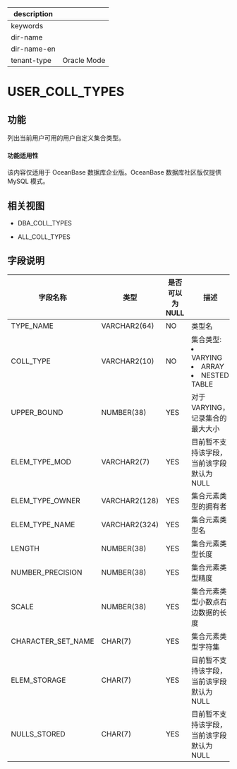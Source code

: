 |description||
|---|---|
|keywords||
|dir-name||
|dir-name-en||
|tenant-type|Oracle Mode|

USER_COLL_TYPES
====================================

功能
-----------

列出当前用户可用的用户自定义集合类型。

  <main id="notice" >
    <h4>功能适用性</h4>
    <p>该内容仅适用于 OceanBase 数据库企业版。OceanBase 数据库社区版仅提供 MySQL 模式。</p>
  </main>

相关视图
-------------

* DBA_COLL_TYPES

* ALL_COLL_TYPES

字段说明
-------------

|      **字段名称**      |    **类型**     | **是否可以为 NULL** |   **描述**    |
|--------------------|---------------|----------------|-----------------------------------------------------------------------------------------------------------------------------------------------------------------------------------|
| TYPE_NAME          | VARCHAR2(64)  | NO             | 类型名         |
| COLL_TYPE          | VARCHAR2(10)  | NO             | 集合类型: <li> VARYING   <li> ARRAY   <li> NESTED TABLE    |
| UPPER_BOUND        | NUMBER(38)    | YES            | 对于 VARYING，记录集合的最大大小                                                                           |
| ELEM_TYPE_MOD      | VARCHAR2(7)   | YES            | 目前暂不支持该字段，当前该字段默认为 NULL                                                                        |
| ELEM_TYPE_OWNER    | VARCHAR2(128) | YES            | 集合元素类型的拥有者  |
| ELEM_TYPE_NAME     | VARCHAR2(324) | YES            | 集合元素类型名     |
| LENGTH             | NUMBER(38)    | YES            | 集合元素类型长度    |
| NUMBER_PRECISION   | NUMBER(38)    | YES            | 集合元素类型精度    |
| SCALE              | NUMBER(38)    | YES            | 集合元素类型小数点右边数据的长度                                                                               |
| CHARACTER_SET_NAME | CHAR(7)       | YES            | 集合元素类型字符集   |
| ELEM_STORAGE       | CHAR(7)       | YES            | 目前暂不支持该字段，当前该字段默认为 NULL                                                                        |
| NULLS_STORED       | CHAR(7)       | YES            | 目前暂不支持该字段，当前该字段默认为 NULL                                                                        |

